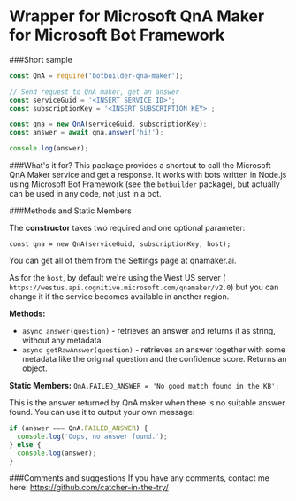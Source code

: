 Wrapper for Microsoft QnA Maker for Microsoft Bot Framework
===================
###Short sample
```js
const QnA = require('botbuilder-qna-maker');

// Send request to QnA maker, get an answer
const serviceGuid = '<INSERT SERVICE ID>';
const subscriptionKey = '<INSERT SUBSCRIPTION KEY>';

const qna = new QnA(serviceGuid, subscriptionKey);
const answer = await qna.answer('hi!');

console.log(answer);
```

###What's it for?
This package provides a shortcut to call the Microsoft QnA Maker service and get a response. It works with bots written in Node.js using Microsoft Bot Framework (see the `botbuilder` package), but actually can be used in any code, not just in a bot.

###Methods and Static Members

The **constructor** takes two required and one optional parameter:

`const qna = new QnA(serviceGuid, subscriptionKey, host);`

You can get all of them from the Settings page at qnamaker.ai.

As for the `host`, by default we're using the West US server ( `https://westus.api.cognitive.microsoft.com/qnamaker/v2.0`) but you can change it if the service becomes available in another region.

**Methods:**
* `async answer(question)` - retrieves an answer and returns it as string, without any metadata.
* `async getRawAnswer(question)` - retrieves an answer together with some metadata like the original question and the confidence score. Returns an object.

**Static Members:**
`QnA.FAILED_ANSWER = 'No good match found in the KB';`

This is the answer returned by QnA maker when there is no suitable answer found. You can use it to output your own message:

```js
if (answer === QnA.FAILED_ANSWER) {
  console.log('Oops, no answer found.');
} else { 
  console.log(answer);
}
```

###Comments and suggestions
If you have any comments, contact me here: https://github.com/catcher-in-the-try/